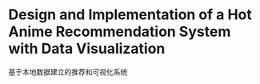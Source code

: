 # Design and Implementation of a Hot Anime Recommendation System with Data Visualization
基于本地数据建立的推荐和可视化系统
